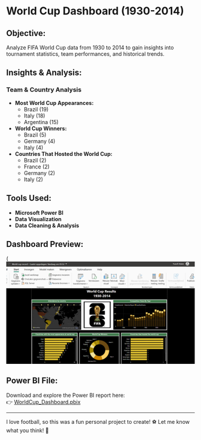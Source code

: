 # World Cup Dashboard (1930-2014)

## Objective:  
Analyze FIFA World Cup data from 1930 to 2014 to gain insights into tournament statistics, team performances, and historical trends.

## Insights & Analysis:

### **Team & Country Analysis**  
- **Most World Cup Appearances:**  
  - Brazil (19)  
  - Italy (18)  
  - Argentina (15)  
- **World Cup Winners:**  
  - Brazil (5)  
  - Germany (4)  
  - Italy (4)  
- **Countries That Hosted the World Cup:**  
  - Brazil (2)  
  - France (2)  
  - Germany (2)  
  - Italy (2)  

## Tools Used:
- **Microsoft Power BI**  
- **Data Visualization**  
- **Data Cleaning & Analysis**  

## Dashboard Preview:
(![World Cup Dashboard](https://github.com/YussifAdam1/WorldCup/blob/main/worldcup.png)


## Power BI File:
Download and explore the Power BI report here:  
👉 [WorldCup_Dashboard.pbix](https://github.com/YussifAdam1/WorldCup-Dashboard/blob/main/WorldCup_Dashboard.pbix)

---
I love football, so this was a fun personal project to create! ⚽ Let me know what you think! 🚀  
